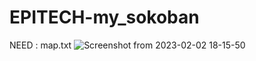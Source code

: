 # EPITECH-my_sokoban
NEED : map.txt
![Screenshot from 2023-02-02 18-15-50](https://user-images.githubusercontent.com/114921279/216395779-563844cd-4bea-4ed3-b683-f627f083557b.png)
